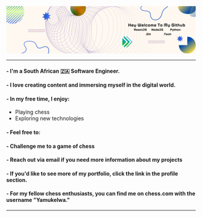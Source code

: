 <img src="./assets/Github.png" loading="lazy">

---

#### - I'm a South African 🇿🇦 Software Engineer.
#### - I love creating content and immersing myself in the digital world.
#### - In my free time, I enjoy:
 - Playing chess
 - Exploring new technologies

#### - Feel free to:
#### - Challenge me to a game of chess
#### - Reach out via email if you need more information about my projects
#### - If you'd like to see more of my portfolio, click the link in the profile section.
#### - For my fellow chess enthusiasts, you can find me on chess.com with the username "Yamukelwa."
---
